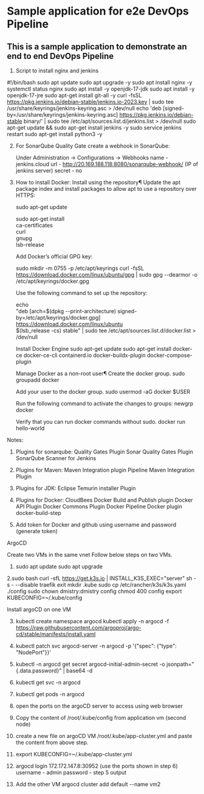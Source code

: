 # Sample application for e2e DevOps Pipeline

## This is a sample application to demonstrate an end to end DevOps Pipeline

1. Script to install nginx and jenkins

#!/bin/bash
sudo apt update
sudo apt upgrade -y
sudo apt install nginx -y
systemctl status nginx
sudo apt install -y openjdk-17-jdk
sudo apt install -y openjdk-17-jre
sudo apt-get install git-all -y
curl -fsSL https://pkg.jenkins.io/debian-stable/jenkins.io-2023.key | sudo tee /usr/share/keyrings/jenkins-keyring.asc > /dev/null
echo 'deb [signed-by=/usr/share/keyrings/jenkins-keyring.asc] https://pkg.jenkins.io/debian-stable binary/' | sudo tee /etc/apt/sources.list.d/jenkins.list > /dev/null
sudo apt-get update && sudo apt-get install jenkins -y
sudo service jenkins restart
sudo apt-get install python3 -y

2. For SonarQube Quality Gate create a webhook in SonarQube:

   Under Administration -> Configurations -> Webhooks
   name - jenkins.cloud
   url - http://20.169.188.118:8080/sonarqube-webhook/ (IP of jenkins server)
   secret - no

3. How to install Docker:
   Install using the repository¶
   Update the apt package index and install packages to allow apt to use a repository over HTTPS:

   sudo apt-get update

   sudo apt-get install \
    ca-certificates \
    curl \
    gnupg \
    lsb-release

   Add Docker’s official GPG key:

   sudo mkdir -m 0755 -p /etc/apt/keyrings
   curl -fsSL https://download.docker.com/linux/ubuntu/gpg | sudo gpg --dearmor -o /etc/apt/keyrings/docker.gpg

   Use the following command to set up the repository:

   echo \
   "deb [arch=$(dpkg --print-architecture) signed-by=/etc/apt/keyrings/docker.gpg] https://download.docker.com/linux/ubuntu \
   $(lsb_release -cs) stable" | sudo tee /etc/apt/sources.list.d/docker.list > /dev/null

   Install Docker Engine
   sudo apt-get update
   sudo apt-get install docker-ce docker-ce-cli containerd.io docker-buildx-plugin docker-compose-plugin

   Manage Docker as a non-root user¶
   Create the docker group.
   sudo groupadd docker

   Add your user to the docker group.
   sudo usermod -aG docker $USER

   Run the following command to activate the changes to groups:
   newgrp docker

   Verify that you can run docker commands without sudo.
   docker run hello-world

Notes:

1. Plugins for sonarqube:
   Quality Gates Plugin
   Sonar Quality Gates Plugin
   SonarQube Scanner for Jenkins
2. Plugins for Maven:
   Maven Integration plugin
   Pipeline Maven Integration Plugin
3. Plugins for JDK:
   Eclipse Temurin installer Plugin

4. Plugins for Docker:
   CloudBees Docker Build and Publish plugin
   Docker API Plugin
   Docker Commons Plugin
   Docker Pipeline
   Docker plugin
   docker-build-step

5. Add token for Docker and github using username and password (generate token)

ArgoCD

Create two VMs in the same vnet
Follow below steps on two VMs.

1. sudo apt update
   sudo apt upgrade

2.sudo bash
curl -sfL https://get.k3s.io | INSTALL_K3S_EXEC="server" sh -s - --disable traefik
exit
mkdir .kube
sudo cp /etc/rancher/k3s/k3s.yaml ./config
sudo chown dmistry:dmistry config
chmod 400 config
export KUBECONFIG=~/.kube/config

Install argoCD on one VM

3. kubectl create namespace argocd
   kubectl apply -n argocd -f https://raw.githubusercontent.com/argoproj/argo-cd/stable/manifests/install.yaml

4. kubectl patch svc argocd-server -n argocd -p '{"spec": {"type": "NodePort"}}'
5. kubectl -n argocd get secret argocd-initial-admin-secret -o jsonpath="{.data.password}" | base64 -d
6. kubectl get svc -n argocd
7. kubectl get pods -n argocd
8. open the ports on the argoCD server to access using web browser

9. Copy the content of /root/.kube/config from application vm (second node)
10. create a new file on argoCD VM /root/.kube/app-cluster.yml and paste the content from above step.
11. export KUBECONFIG=~/.kube/app-cluster.yml
12. argocd login 172.172.147.8:30952 (use the ports shown in step 6)
    username - admin
    password - step 5 output
13. Add the other VM
    argocd cluster add default --name vm2
